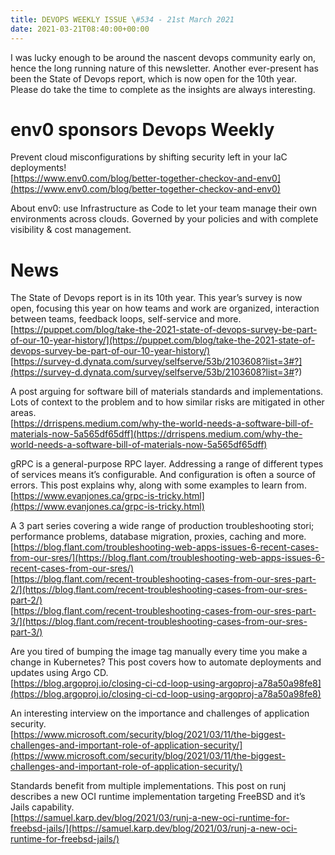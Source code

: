 ```yaml
---
title: DEVOPS WEEKLY ISSUE \#534 - 21st March 2021 
date: 2021-03-21T08:40:00+00:00
---
```


I was lucky enough to be around the nascent devops community early on, hence the long running nature of this newsletter. Another ever-present has been the State of Devops report, which is now open for the 10th year. Please do take the time to complete as the insights are always interesting.


env0 sponsors Devops Weekly
===========================

Prevent cloud misconfigurations by shifting security left in your IaC deployments!
<br>[https://www.env0.com/blog/better-together-checkov-and-env0](https://www.env0.com/blog/better-together-checkov-and-env0)

About env0: use Infrastructure as Code to let your team manage their own environments across clouds. Governed by your policies and with complete visibility & cost management.


News
====

The State of Devops report is in its 10th year. This year’s survey is now open, focusing this year on how teams and work are organized, interaction between teams, feedback loops,  self-service and more.
<br>[https://puppet.com/blog/take-the-2021-state-of-devops-survey-be-part-of-our-10-year-history/](https://puppet.com/blog/take-the-2021-state-of-devops-survey-be-part-of-our-10-year-history/)
<br>[https://survey-d.dynata.com/survey/selfserve/53b/2103608?list=3#?](https://survey-d.dynata.com/survey/selfserve/53b/2103608?list=3#?)


A post arguing for software bill of materials standards and implementations. Lots of context to the problem and to how similar risks are mitigated in other areas.
<br>[https://drrispens.medium.com/why-the-world-needs-a-software-bill-of-materials-now-5a565df65dff](https://drrispens.medium.com/why-the-world-needs-a-software-bill-of-materials-now-5a565df65dff)


gRPC is a general-purpose RPC layer. Addressing a range of different types of services means it’s configurable. And configuration is often a source of errors. This post explains why, along with some examples to learn from.
<br>[https://www.evanjones.ca/grpc-is-tricky.html](https://www.evanjones.ca/grpc-is-tricky.html)


A 3 part series covering a wide range of production troubleshooting stori; performance problems, database migration, proxies, caching and more.
<br>[https://blog.flant.com/troubleshooting-web-apps-issues-6-recent-cases-from-our-sres/](https://blog.flant.com/troubleshooting-web-apps-issues-6-recent-cases-from-our-sres/)
<br>[https://blog.flant.com/recent-troubleshooting-cases-from-our-sres-part-2/](https://blog.flant.com/recent-troubleshooting-cases-from-our-sres-part-2/)
<br>[https://blog.flant.com/recent-troubleshooting-cases-from-our-sres-part-3/](https://blog.flant.com/recent-troubleshooting-cases-from-our-sres-part-3/)


Are you tired of bumping the image tag manually every time you make a change in Kubernetes? This post covers how to automate deployments and updates using Argo CD.
<br>[https://blog.argoproj.io/closing-ci-cd-loop-using-argoproj-a78a50a98fe8](https://blog.argoproj.io/closing-ci-cd-loop-using-argoproj-a78a50a98fe8)


An interesting interview on the importance and challenges of application security.
<br>[https://www.microsoft.com/security/blog/2021/03/11/the-biggest-challenges-and-important-role-of-application-security/](https://www.microsoft.com/security/blog/2021/03/11/the-biggest-challenges-and-important-role-of-application-security/)


Standards benefit from multiple implementations. This post on runj describes a new OCI runtime implementation targeting FreeBSD and it’s Jails capability.
<br>[https://samuel.karp.dev/blog/2021/03/runj-a-new-oci-runtime-for-freebsd-jails/](https://samuel.karp.dev/blog/2021/03/runj-a-new-oci-runtime-for-freebsd-jails/)




